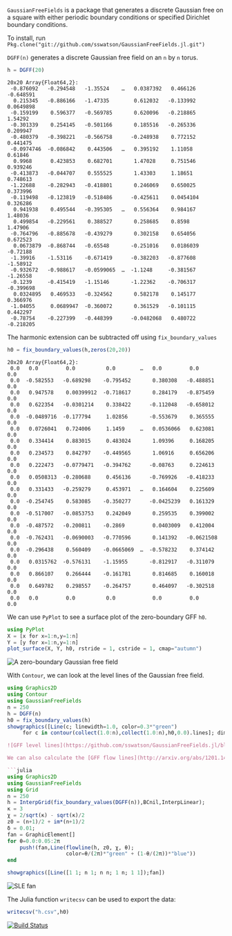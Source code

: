 
`GaussianFreeFields` is a package that generates a discrete Gaussian free
on a square with either periodic boundary conditions or specified Dirichlet
boundary conditions.

To install, run
`Pkg.clone("git://github.com/sswatson/GaussianFreeFields.jl.git")`

`DGFF(n)` generates a discrete Gaussian free field on an `n` by `n` torus. 

```julia
h = DGFF(20)
```

```
20x20 Array{Float64,2}:
 -0.876092   -0.294548   -1.35524    …   0.0387392   0.466126   -0.648591 
  0.215345   -0.886166   -1.47335        0.612032   -0.133992    0.0649898
 -0.159199    0.596377   -0.569785       0.620096   -0.218865    1.54292 
 -0.301339    0.254145   -0.501166       0.185516   -0.265336    0.209947 
 -0.480379   -0.398221   -0.566758      -0.248938    0.772152    0.441475 
 -0.0974746  -0.086842    0.443506   …   0.395192    1.11058     0.61846 
  0.9968      0.423853    0.682701       1.47028     0.751546    0.939246 
 -0.413873   -0.044707    0.555525       1.43303     1.18651     0.748613 
 -1.22688    -0.282943   -0.418801       0.246069    0.650025    0.373996 
 -0.119498   -0.123819   -0.518486      -0.425611    0.0454104   0.326286 
  0.941938    0.495544   -0.395305   …   0.556364    0.984167    1.48036 
  0.499854   -0.229561    0.388527       0.258685    0.8598      1.47906 
 -0.764796   -0.885678   -0.439279       0.302158    0.654056    0.672523 
  0.0673879  -0.868744   -0.65548       -0.251016    0.0186039  -0.72188 
 -1.39916    -1.53116    -0.671419      -0.382203   -0.877608   -1.58912 
 -0.932672   -0.988617   -0.0599065  …  -1.1248     -0.381567   -1.26558 
 -0.1239     -0.415419   -1.15146       -1.22362    -0.706317   -0.399698 
  0.0324895   0.469533   -0.324562       0.582178    0.145177    0.366976 
 -1.04055     0.0689947  -0.360072       0.361529   -0.101115    0.442297 
 -0.78754    -0.227399   -0.448399      -0.0482068   0.480722   -0.218205 
```

The harmonic extension can be subtracted off using `fix_boundary_values`

```julia
h0 = fix_boundary_values(h,zeros(20,20))
```

```
20x20 Array{Float64,2}:
 0.0   0.0         0.0          0.0        …   0.0         0.0        0.0
 0.0  -0.582553   -0.689298    -0.795452       0.380308   -0.488851   0.0
 0.0   0.947578    0.00399912  -0.718617       0.284179   -0.875459   0.0
 0.0   0.622354   -0.0301214    0.338422      -0.112048   -0.658012   0.0
 0.0  -0.0489716  -0.177794     1.02856       -0.553679    0.365555   0.0
 0.0   0.0726041   0.724006     1.1459     …   0.0536066   0.623081   0.0
 0.0   0.334414    0.883015     0.483024       1.09396     0.168205   0.0
 0.0   0.234573    0.842797    -0.449565       1.06916     0.656206   0.0
 0.0   0.222473   -0.0779471   -0.394762      -0.08763     0.224613   0.0
 0.0   0.0508313  -0.280688     0.456136      -0.769926   -0.418233   0.0
 0.0   0.331433   -0.259279     0.453971   …   0.164604    0.225609   0.0
 0.0  -0.254745    0.583085    -0.350277      -0.0425239   0.161329   0.0
 0.0  -0.517007   -0.0853753    0.242049       0.259535    0.399002   0.0
 0.0  -0.487572   -0.200811    -0.2869         0.0403009   0.412004   0.0
 0.0  -0.762431   -0.0690003   -0.770596       0.141392   -0.0621508  0.0
 0.0  -0.296438    0.560409    -0.0665069  …  -0.578232    0.374142   0.0
 0.0   0.0315762  -0.576131    -1.15955       -0.812917   -0.311079   0.0
 0.0   0.866107    0.266444    -0.161781       0.814685    0.160018   0.0
 0.0   0.649782    0.298557    -0.264757       0.464097   -0.302518   0.0
 0.0   0.0         0.0          0.0            0.0         0.0        0.0
```

We can use `PyPlot` to see a surface plot of the zero-boundary GFF `h0`. 

```julia
using PyPlot
X = [x for x=1:n,y=1:n]
Y = [y for x=1:n,y=1:n]
plot_surface(X, Y, h0, rstride = 1, cstride = 1, cmap="autumn")
```

![A zero-boundary Gaussian free field](https://github.com/sswatson/GaussianFreeFields.jl/blob/master/images/gff.png)

With `Contour`, we can look at the level lines of the Gaussian free field.

```julia
using Graphics2D 
using Contour 
using GaussianFreeFields 
n = 250 
h = DGFF(n) 
h0 = fix_boundary_values(h) 
showgraphics([Line(c; linewidth=1.0, color=0.3*"green") 
     for c in contour(collect(1.0:n),collect(1.0:n),h0,0.0).lines]; dim = 1024)```

![GFF level lines](https://github.com/sswatson/GaussianFreeFields.jl/blob/master/images/gfflevellines.png)

We can also calculate the [GFF flow lines](http://arxiv.org/abs/1201.1496)

```julia
using Graphics2D
using GaussianFreeFields
using Grid
n = 250
h = InterpGrid(fix_boundary_values(DGFF(n)),BCnil,InterpLinear);
κ = 3
χ = 2/sqrt(κ) - sqrt(κ)/2
z0 = (n+1)/2 + im*(n+1)/2
δ = 0.01;
fan = GraphicElement[]
for θ=0.0:0.05:2π
	push!(fan,Line(flowline(h, z0, χ, θ);
	               color=θ/(2π)*"green" + (1-θ/(2π))*"blue"))
end

showgraphics([Line([1 1; n 1; n n; 1 n; 1 1]);fan])
```

![SLE fan](https://github.com/sswatson/GaussianFreeFields.jl/blob/master/images/SLEfan.png)

The Julia function `writecsv` can be used to export the data:

```julia
writecsv("h.csv",h0)
```


[![Build Status](https://travis-ci.org/sswatson/GaussianFreeFields.jl.svg?branch=master)](https://travis-ci.org/sswatson/GaussianFreeFields.jl)
